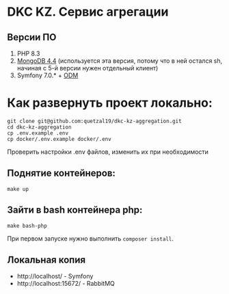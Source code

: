 # DKC KZ. Сервис агрегации

## Версии ПО
1. PHP 8.3
2. [MongoDB 4.4](https://www.mongodb.com/docs/v4.4/) (используется эта версия, потому что в ней остался sh, начиная с 5-й версии нужен отдельный клиент)
3. Symfony 7.0.* + [ODM](https://www.doctrine-project.org/projects/doctrine-mongodb-bundle/en/current/index.html)

# Как развернуть проект локально:

```
git clone git@github.com:quetzal19/dkc-kz-aggregation.git
cd dkc-kz-aggregation
cp .env.example .env
cp docker/.env.example docker/.env
```

Проверить настройки .env файлов, изменить их при необходимости

## Поднятие контейнеров:

```
make up
```

## Зайти в bash контейнера php:

```
make bash-php
```

При первом запуске нужно выполнить `composer install`.

## Локальная копия
- http://localhost/ - Symfony
- http://localhost:15672/ - RabbitMQ